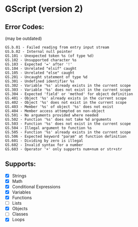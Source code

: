 # GScript (version 2)

## Error Codes:
(may be outdated)
```
GS.b.01 - Failed reading from entry input stream
GS.b.02 - Internal null pointer 
GS.101 - Unexpected token %s (of type %d)
GS.102 - Unsupported character %s
GS.103 - Expected '=' after '!'
GS.104 - Unrelated "elsif" caught
GS.105 - Unrelated "else" caught
GS.201 - Uncaught statement of type %d
GS.301 - Undefined identifier %s
GS.302 - Variable '%s' already exists in the current scope
GS.303 - Variable '%s' does not exist in the current scope
GS.304 - Expected 'field' or 'method' for object definition 
GS.401 - Object '%s' already exists in the current scope
GS.402 - Object '%s' does not exist in the current scope
GS.403 - Member '%s' of object '%s' does not exist
GS.404 - Member access attempted on non-object
GS.501 - No arguments provided where needed
GS.502 - Function '%s' does not take %d arguments
GS.503 - Function '%s' does not exist in the current scope
GS.504 - Illegal argument to function %s
GS.505 - Function '%s' already exists in the current scope
GS.506 - Expected keyword "param" at function definition
GS.601 - Dividing by zero is illegal
GS.602 - Invalid syntax for a number
GS.603 - Operator '+' only supports num+num or str+str
```
## Supports:
- [x] Strings
- [x] Math
- [x] Conditional Expressions
- [x] Variables
- [x] Functions
- [ ] Lists
- [x] Objects
- [ ] Classes
- [x] Loops